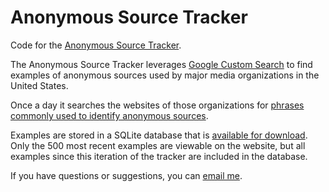 
# Anonymous Source Tracker

Code for the [Anonymous Source Tracker](http://schaver.com/anonymous).

The Anonymous Source Tracker leverages [Google Custom Search](https://cse.google.com/) to find examples of anonymous sources used by major media organizations in the United States.

Once a day it searches the websites of those organizations for [phrases commonly used to identify anonymous sources](https://github.com/markschaver/anonymous/blob/master/anonymous-phrases.txt).

Examples are stored in a SQLite database that is [available for download](https://github.com/markschaver/anonymous/blob/master/anon.db).
Only the 500 most recent examples are viewable on the website, but all examples since this iteration of the tracker are included in the database.

If you have questions or suggestions, you can [email me](mailto:mark.schaver@gmail.com).
